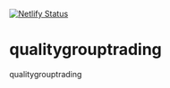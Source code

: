 [![Netlify Status](https://api.netlify.com/api/v1/badges/e2770867-13e6-4173-8883-52397e220fa3/deploy-status)](https://app.netlify.com/sites/qualitygrouptrading/deploys)

# qualitygrouptrading
qualitygrouptrading
